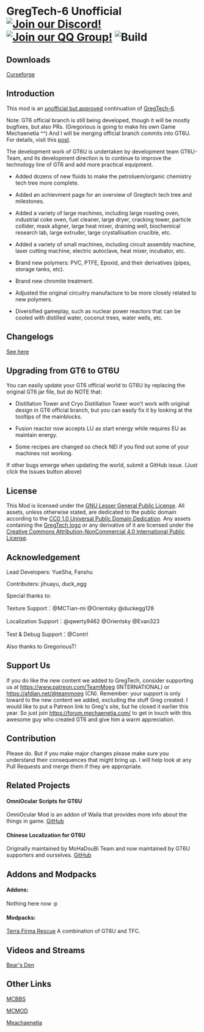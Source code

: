 # GregTech-6 Unofficial [![Join our Discord!](https://img.shields.io/badge/Discord-Join%20Us-blue)](https://discord.gg/BWn6E94) [![Join our QQ Group!](https://img.shields.io/badge/QQ-Join%20US-brightgreen)](https://jq.qq.com/?_wv=1027&k=uhBLbHnI) ![Build](https://github.com/GregTech6-Unofficial/GregTech6-Unofficial/workflows/Build/badge.svg) 

## Downloads

[Curseforge](https://www.curseforge.com/minecraft/mc-mods/gregtech6-unofficial)


## Introduction

This mod is an [unofficial but approved](https://forum.mechaenetia.com/tag/approved) continuation of [GregTech-6](https://github.com/GregTech6/gregtech6). 

Note: GT6 official branch is still being developed, though it will be mostly bugfixes, but also PRs. (Gregorious is going to make his own Game Mechaenetia ^^) And I will be merging official branch commits into GT6U. For details, visit this [post](https://forum.mechaenetia.com/t/gregtech-6-main-thread/34/168). 

The development work of GT6U is undertaken by development team GT6U-Team, and its development direction is to continue to improve the technology line of GT6 and add more practical equipment.

* Added dozens of new fluids to make the petroluem/organic chemistry tech tree more complete.

* Added an achievment page for an overview of Gregtech tech tree and milestones. 

* Added a variety of large machines, including large roasting oven, industrial coke oven, fuel cleaner, large dryer, cracking tower, particle collider, mask aligner, large heat mixer, draining well, biochemical research lab, large extruder, large crystallisation crucible, etc. 

* Added a variety of small machines, including circuit assembly machine, laser cutting machine, electric autoclave, heat mixer, incubator, etc.

* Brand new polymers: PVC, PTFE, Epoxid, and their derivatives (pipes, storage tanks, etc).

* Brand new chromite treatment.

* Adjusted the original circuitry manufacture to be more closely related to new polymers. 

* Diversified gameplay, such as nuclear power reactors that can be cooled with distilled water, coconut trees, water wells, etc. 

## Changelogs

[See here](https://github.com/GregTech6-Unofficial/GregTech6-Unofficial/blob/master/CHANGELOG.txt)

## Upgrading from GT6 to GT6U

You can easily update your GT6 official world to GT6U by replacing the original GT6 jar file, but do NOTE that:

* Distillation Tower and Cryo Distillation Tower won't work with original design in GT6 official branch, but you can easily fix it by looking at the tooltips of the mainblocks.

* Fusion reactor now accepts LU as start energy while requires EU as maintain energy.

* Some recipes are changed so check NEI if you find out some of your machines not working.

If other bugs emerge when updating the world, submit a GitHub issue. (Just click the Issues button above)

## License

This Mod is licensed under the [GNU Lesser General Public License](LICENSE).
All assets, unless otherwise stated, are dedicated to the public domain
according to the [CC0 1.0 Universal Public Domain Dedication](src/main/resources/LICENSE.assets).
Any assets containing the [GregTech logo](src/main/resources/logos) or any
derivative of it are licensed under the
[Creative Commons Attribution-NonCommercial 4.0 International Public License](src/main/resources/LICENSE.logos).

## Acknowledgement

Lead Developers: YueSha, Fanshu

Contributers: jihuayu, duck_egg

Special thanks to:

Texture Support：@MCTian-mi @Orientsky @duckegg128

Localization Support：@qwerty9462 @Orientsky @Evan323

Test & Debug Support：@Contrl

Also thanks to GregoriousT!

## Support Us

If you do like the new content we added to GregTech, consider supporting us at https://www.patreon.com/TeamMoeg (INTERNATIONAL) or https://afdian.net/@teammoeg (CN). Remember: your support is only toward to the new content we added, excluding the stuff Greg created. I would like to put a Patreon link to Greg's site, but he closed it earlier this year. So just join https://forum.mechaenetia.com/ to get in touch with this awesome guy who created GT6 and give him a warm appreciation. 

## Contribution

Please do. But if you make major changes please make sure you understand their consequences that might bring up. I will help look at any Pull Requests and merge them if they are appropriate. 

## Related Projects

#### OmniOcular Scripts for GT6U

OmniOcular Mod is an addon of Waila that provides more info about the things in game. [GitHub](https://github.com/GregTech6-Unofficial/OmniOcularGT6U)

#### Chinese Localization for GT6U

Originally maintained by MoHaDouBi Team and now maintained by GT6U supporters and ourselves. [GitHub](https://github.com/yuesha-yc/GregTech6U-Chinese-Localization)

## Addons and Modpacks

#### Addons:

Nothing here now :p

#### Modpacks:

[Terra Firma Rescue](https://www.curseforge.com/minecraft/modpacks/terrafirma-rescue) A combination of GT6U and TFC. 

## Videos and Streams

[Bear's Den](https://www.youtube.com/playlist?list=PLt-FxKYxk8Lj30lntAvgCfZcde142pste)

## Other Links

[MCBBS](https://www.mcbbs.net/thread-1038500-1-1.html)

[MCMOD](https://www.mcmod.cn/class/2281.html)

[Meachaenetia](https://forum.mechaenetia.com/t/gregtech-6-unofficial-gt6u-thread/1556)
